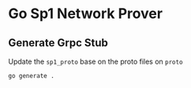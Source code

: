 # Go Sp1 Network Prover

## Generate Grpc Stub
Update the `sp1_proto` base on the proto files on `proto`

```
go generate .
```
